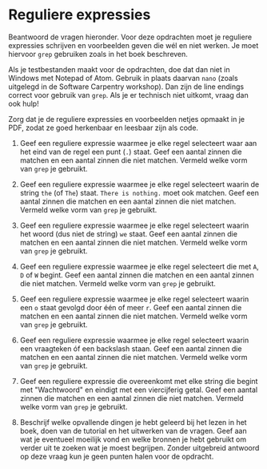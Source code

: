 # Reguliere expressies

Beantwoord de vragen hieronder. Voor deze opdrachten moet je reguliere expressies schrijven en voorbeelden geven die wél en niet werken. Je moet hiervoor `grep` gebruiken zoals in het boek beschreven.

Als je testbestanden maakt voor de opdrachten, doe dat dan niet in Windows met Notepad of Atom. Gebruik in plaats daarvan `nano` (zoals uitgelegd in de Software Carpentry workshop). Dan zijn de line endings correct voor gebruik van `grep`. Als je er technisch niet uitkomt, vraag dan ook hulp!

Zorg dat je de reguliere expressies en voorbeelden netjes opmaakt in je PDF, zodat ze goed herkenbaar en leesbaar zijn als code.

1.  Geef een reguliere expressie waarmee je elke regel selecteert waar aan het eind van de regel een punt (`.`) staat. Geef een aantal zinnen die matchen en een aantal zinnen die niet matchen. Vermeld welke vorm van `grep` je gebruikt.

2.  Geef een reguliere expressie waarmee je elke regel selecteert waarin de string `the` (of `The`) staat. `There is nothing.` moet ook matchen. Geef een aantal zinnen die matchen en een aantal zinnen die niet matchen. Vermeld welke vorm van `grep` je gebruikt.

3.  Geef een reguliere expressie waarmee je elke regel selecteert waarin het woord (dus niet de string) `we` staat. Geef een aantal zinnen die matchen en een aantal zinnen die niet matchen. Vermeld welke vorm van `grep` je gebruikt.

4.  Geef een reguliere expressie waarmee je elke regel selecteert die met `A`, `D` of `W` begint.  Geef een aantal zinnen die matchen en een aantal zinnen die niet matchen. Vermeld welke vorm van `grep` je gebruikt.

5.  Geef een reguliere expressie waarmee je elke regel selecteert waarin een `o` staat gevolgd door één of meer `r`. Geef een aantal zinnen die matchen en een aantal zinnen die niet matchen. Vermeld welke vorm van `grep` je gebruikt.

6.  Geef een reguliere expressie waarmee je elke regel selecteert waarin een vraagteken óf een backslash staan. Geef een aantal zinnen die matchen en een aantal zinnen die niet matchen. Vermeld welke vorm van `grep` je gebruikt.

7.  Geef een reguliere expressie die overeenkomt met elke string die begint met "Wachtwoord" en eindigt met een viercijferig getal. Geef een aantal zinnen die matchen en een aantal zinnen die niet matchen. Vermeld welke vorm van `grep` je gebruikt.

8.  Beschrijf welke opvallende dingen je hebt geleerd bij het lezen in het boek, doen van de tutorial en het uitwerken van de vragen. Geef aan wat je eventueel moeilijk vond en welke bronnen je hebt gebruikt om verder uit te zoeken wat je moest begrijpen. Zonder uitgebreid antwoord op deze vraag kun je geen punten halen voor de opdracht.

<!--
- https://leanpub.com/bastards-regexes
- https://algs4.cs.princeton.edu/54regexp/
- https://v4.software-carpentry.org/regexp/index.html
-->
